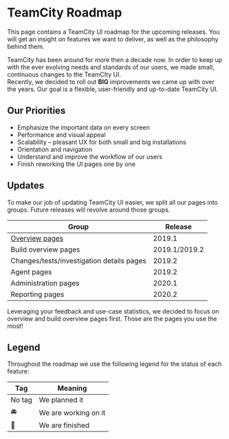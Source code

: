 # TeamCity Roadmap

This page contains a TeamCity UI roadmap for the upcoming releases. You will get an
insight on features we want to deliver, as well as the philosophy behind them.

TeamCity has been around for more then a decade now. In order to keep up with the ever
evolving needs and standards of our users, we made small, continuous changes to the
TeamCIty UI. <br/>
Recently, we decided to roll out **BIG** improvements we came up with over the years.
Our goal is a flexible, user-friendly and up-to-date TeamCity UI.

## Our Priorities
 
* Emphasize the important data on every screen  
* Performance and visual appeal 
* Scalability – pleasant UX for both small and big installations
* Orientation and navigation
* Understand and improve the workflow of our users
* Finish reworking the UI pages one by one

## Updates
To make our job of updating TeamCity UI easier, we split all our pages into groups.
Future releases will revolve around those groups. 
 
| Group                                     | Release                  |
|-------------------------------------------|--------------------------|
| [Overview pages   ]()                     | 2019.1                   |
| Build overview pages                      | 2019.1/2019.2            |
| Changes/tests/investigation details pages | 2019.2                   |
| Agent pages                               | 2019.2                   |
| Administration pages                      | 2020.1                   |
| Reporting pages                           | 2020.2                   |
 
Leveraging your feedback and use-case statistics, we decided to focus on overview and 
build overview pages first. Those are the pages you use the most! 


## Legend 

Throughout the roadmap we use the following legend for the status of each feature:

|  Tag                  |         Meaning      |
|-----------------------|----------------------|
| No tag                | We planned it        |
| :oncoming_automobile: | We are working on it |
| :checkered_flag:      | We are finished      |
 

